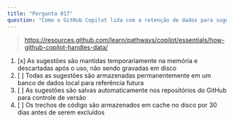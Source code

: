 ```yaml
---
title: "Pergunta 017"
question: "Como o GitHub Copilot lida com a retenção de dados para sugestões de código no IDE?"
---
```


> https://resources.github.com/learn/pathways/copilot/essentials/how-github-copilot-handles-data/
1. [x] As sugestões são mantidas temporariamente na memória e descartadas após o uso, não sendo gravadas em disco
1. [ ] Todas as sugestões são armazenadas permanentemente em um banco de dados local para referência futura
1. [ ] As sugestões são salvas automaticamente nos repositórios do GitHub para controle de versão
1. [ ] Os trechos de código são armazenados em cache no disco por 30 dias antes de serem excluídos
